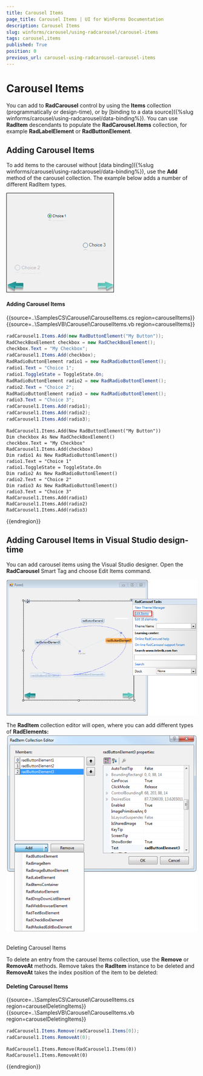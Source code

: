 ```yaml
---
title: Carousel Items
page_title: Carousel Items | UI for WinForms Documentation
description: Carousel Items
slug: winforms/carousel/using-radcarousel/carousel-items
tags: carousel,items
published: True
position: 0
previous_url: carousel-using-radcarousel-carousel-items
---
```


# Carousel Items
 
You can add to __RadCarousel__ control by using the __Items__ collection (programmatically or design-time), or by [binding to a data source]({%slug winforms/carousel/using-radcarousel/data-binding%}). You can use __RadItem__ descendants to populate the __RadCarousel.Items__ collection, for example __RadLabelElement__ or __RadButtonElement__.

## Adding Carousel Items

To add items to the carousel without [data binding]({%slug winforms/carousel/using-radcarousel/data-binding%}), use the __Add__ method of the carousel collection. The example below adds a number of different RadItem types.

![carousel-using-radcorousel-carousel-items 001](images/carousel-using-radcorousel-carousel-items001.png)

#### Adding Carousel Items 

{{source=..\SamplesCS\Carousel\CarouselItems.cs region=carouselItems}} 
{{source=..\SamplesVB\Carousel\CarouselItems.vb region=carouselItems}} 

````C#
radCarousel1.Items.Add(new RadButtonElement("My Button"));
RadCheckBoxElement checkbox = new RadCheckBoxElement();
checkbox.Text = "My Checkbox";
radCarousel1.Items.Add(checkbox);
RadRadioButtonElement radio1 = new RadRadioButtonElement();
radio1.Text = "Choice 1";
radio1.ToggleState = ToggleState.On;
RadRadioButtonElement radio2 = new RadRadioButtonElement();
radio2.Text = "Choice 2";
RadRadioButtonElement radio3 = new RadRadioButtonElement();
radio3.Text = "Choice 3";
radCarousel1.Items.Add(radio1);
radCarousel1.Items.Add(radio2);
radCarousel1.Items.Add(radio3);

````
````VB.NET
RadCarousel1.Items.Add(New RadButtonElement("My Button"))
Dim checkbox As New RadCheckBoxElement()
checkbox.Text = "My Checkbox"
RadCarousel1.Items.Add(checkbox)
Dim radio1 As New RadRadioButtonElement()
radio1.Text = "Choice 1"
radio1.ToggleState = ToggleState.On
Dim radio2 As New RadRadioButtonElement()
radio2.Text = "Choice 2"
Dim radio3 As New RadRadioButtonElement()
radio3.Text = "Choice 3"
RadCarousel1.Items.Add(radio1)
RadCarousel1.Items.Add(radio2)
RadCarousel1.Items.Add(radio3)

````

{{endregion}} 
 

## Adding Carousel Items in Visual Studio design-time

You can add carousel items using the Visual Studio designer. Open the __RadCarousel__ Smart Tag and choose Edit Items command.

![carousel-using-radcorousel-carousel-items 002](images/carousel-using-radcorousel-carousel-items002.png)

The __RadItem__ collection editor will open, where you can add different types of __RadElements:__![carousel-using-radcorousel-carousel-items 004](images/carousel-using-radcorousel-carousel-items004.png)

## 

Deleting Carousel Items

To delete an entry from the carousel Items collection, use the __Remove__ or __RemoveAt__ methods. Remove takes the __RadItem__ instance to be deleted and __RemoveAt__ takes the index position of the item to be deleted:
        
#### Deleting Carousel Items 

{{source=..\SamplesCS\Carousel\CarouselItems.cs region=carouselDeletingItems}} 
{{source=..\SamplesVB\Carousel\CarouselItems.vb region=carouselDeletingItems}} 

````C#
radCarousel1.Items.Remove(radCarousel1.Items[0]);
radCarousel1.Items.RemoveAt(0);

````
````VB.NET
RadCarousel1.Items.Remove(RadCarousel1.Items(0))
RadCarousel1.Items.RemoveAt(0)

````

{{endregion}} 



